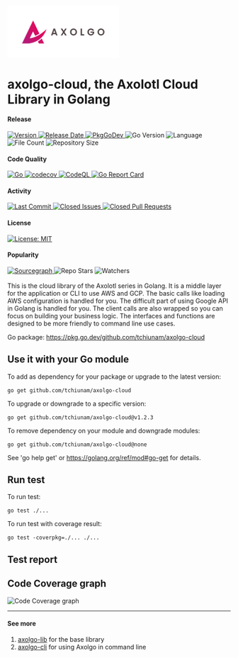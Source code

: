 <img src="images/axolgo-logo-transparent.png" width="50%" />

# axolgo-cloud, the Axolotl Cloud Library in Golang
#### Release
<div align="left">
  <a href="ttps://github.com/tchiunam/axolgo-cloud/releases">
    <img alt="Version" src="https://img.shields.io/github/v/release/tchiunam/axolgo-cloud?sort=semver" />
  </a>
  <a href="https://github.com/tchiunam/axolgo-cloud/releases">
    <img alt="Release Date" src="https://img.shields.io/github/release-date/tchiunam/axolgo-cloud" />
  </a>
  <a href="https://pkg.go.dev/github.com/tchiunam/axolgo-cloud">
    <img alt="PkgGoDev" src="https://pkg.go.dev/badge/github.com/tchiunam/axolgo-cloud" />
  </a>
  <img alt="Go Version" src="https://img.shields.io/github/go-mod/go-version/tchiunam/axolgo-cloud" />
  <img alt="Language" src="https://img.shields.io/github/languages/count/tchiunam/axolgo-cloud" />
  <img alt="File Count" src="https://img.shields.io/github/directory-file-count/tchiunam/axolgo-cloud" />
  <img alt="Repository Size" src="https://img.shields.io/github/repo-size/tchiunam/axolgo-cloud.svg?label=Repo%20size" />
</div>

#### Code Quality
<div align="left">
  <a href="https://github.com/tchiunam/axolgo-cloud/actions/workflows/go.yml">
    <img alt="Go" src="https://github.com/tchiunam/axolgo-cloud/actions/workflows/go.yml/badge.svg" />
  </a>
  <a href="https://codecov.io/gh/tchiunam/axolgo-cloud">
    <img alt="codecov" src="https://codecov.io/gh/tchiunam/axolgo-cloud/branch/main/graph/badge.svg?token=7Q6I4OXAS8" />
  </a>
  <a href="https://github.com/tchiunam/axolgo-cloud/actions/workflows/codeql-analysis.yml">
    <img alt="CodeQL" src="https://github.com/tchiunam/axolgo-cloud/actions/workflows/codeql-analysis.yml/badge.svg" />
  </a>
  <a href="https://goreportcard.com/report/github.com/tchiunam/axolgo-cloud">
    <img alt="Go Report Card" src="https://goreportcard.com/badge/github.com/tchiunam/axolgo-cloud" />
  </a>
</div>

#### Activity
<div align="left">
  <a href="https://github.com/tchiunam/axolgo-cloud/commits/main">
    <img alt="Last Commit" src="https://img.shields.io/github/last-commit/tchiunam/axolgo-cloud" />
  </a>
  <a href="https://github.com/tchiunam/axolgo-cloud/issues?q=is%3Aissue+is%3Aclosed">
    <img alt="Closed Issues" src="https://img.shields.io/github/issues-closed/tchiunam/axolgo-cloud" />
  </a>
  <a href="https://github.com/tchiunam/axolgo-cloud/pulls?q=is%3Apr+is%3Aclosed">
    <img alt="Closed Pull Requests" src="https://img.shields.io/github/issues-pr-closed/tchiunam/axolgo-cloud" />
  </a>
</div>

#### License
<div align="left">
  <a href="https://opensource.org/licenses/MIT">
    <img alt="License: MIT" src="https://img.shields.io/github/license/tchiunam/axolgo-cloud" />
  </a>
</div>

#### Popularity
<div align="left">
  <a href="https://sourcegraph.com/github.com/tchiunam/axolgo-cloud?badge">
    <img alt="Sourcegraph" src="https://sourcegraph.com/github.com/tchiunam/axolgo-cloud/-/badge.svg" />
  </a>
  <img alt="Repo Stars" src="https://img.shields.io/github/stars/tchiunam/axolgo-cloud?style=social" />
  <img alt="Watchers" src="https://img.shields.io/github/watchers/tchiunam/axolgo-cloud?style=social" />
</div>

<br />
This is the cloud library of the Axolotl series in Golang. It is a middle layer for the application or CLI to use AWS and GCP. The basic calls like loading AWS configuration is handled for you. The difficult part of using Google API in Golang is handled for you. The client calls are also wrapped so you can focus on building your business logic. The interfaces and functions are designed to be more friendly to command line use cases.

Go package: https://pkg.go.dev/github.com/tchiunam/axolgo-cloud

## Use it with your Go module
To add as dependency for your package or upgrade to the latest version:
```
go get github.com/tchiunam/axolgo-cloud
```

To upgrade or downgrade to a specific version:
```
go get github.com/tchiunam/axolgo-cloud@v1.2.3
```

To remove dependency on your module and downgrade modules:
```
go get github.com/tchiunam/axolgo-cloud@none
```

See 'go help get' or https://golang.org/ref/mod#go-get for details.

## Run test
To run test:
```
go test ./...
```

To run test with coverage result:
```
go test -coverpkg=./... ./...
```

## Test report
## Code Coverage graph
![Code Coverage graph](https://codecov.io/gh/tchiunam/axolgo-cloud/branch/main/graphs/tree.svg?token=7Q6I4OXAS8)

---
#### See more  
1. [axolgo-lib](https://github.com/tchiunam/axolgo-lib) for the base library
2. [axolgo-cli](https://github.com/tchiunam/axolgo-cli) for using Axolgo in command line
